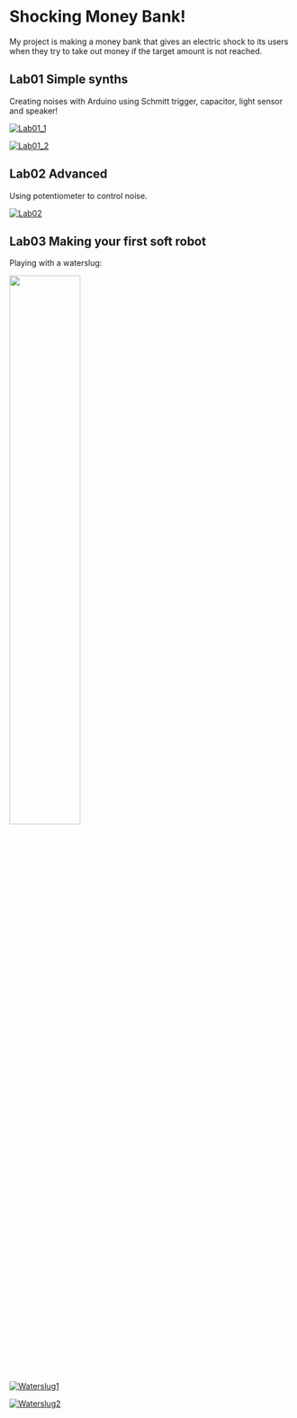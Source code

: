 # Shocking Money Bank!

My project is making a money bank that gives an electric shock to its users when they try to take out money if the target amount is not reached.

## Lab01 Simple synths

Creating noises with Arduino using Schmitt trigger, capacitor, light sensor and speaker!

[![Lab01_1](img/Lab01_1.jpg)](https://youtu.be/1-I-X0Zb7-s)

[![Lab01_2](img/Lab01_2.jpg)](https://youtu.be/81tM7dkBoAI)


## Lab02 Advanced

Using potentiometer to control noise.

[![Lab02](img/Lab02.jpg)](https://youtu.be/Tix8F6yZEKw)


## Lab03 Making your first soft robot  

Playing with a waterslug:

<img src="img/waterslug.jpg" width="50%">

[![Waterslug1](img/waterslug1.jpg)](https://youtu.be/0gkGudhBcRc)

[![Waterslug2](img/waterslug2.jpg)](https://youtu.be/Ea4OIXT9d1M)


